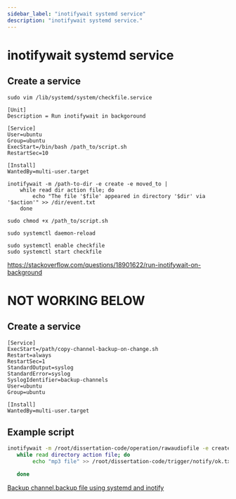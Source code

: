 ```yaml
---
sidebar_label: "inotifywait systemd service"
description: "inotifywait systemd service."
---
```


# inotifywait systemd service

## Create a service

```
sudo vim /lib/systemd/system/checkfile.service
```

```
[Unit]
Description = Run inotifywait in backgoround

[Service]
User=ubuntu
Group=ubuntu
ExecStart=/bin/bash /path_to/script.sh
RestartSec=10

[Install]
WantedBy=multi-user.target
```

```
inotifywait -m /path-to-dir -e create -e moved_to |
    while read dir action file; do
        echo "The file '$file' appeared in directory '$dir' via '$action'" >> /dir/event.txt
    done
```

```
sudo chmod +x /path_to/script.sh
```
```
sudo systemctl daemon-reload
```

```
sudo systemctl enable checkfile
sudo systemctl start checkfile
```

https://stackoverflow.com/questions/18901622/run-inotifywait-on-background

# NOT WORKING BELOW

## Create a service

```
[Service]
ExecStart=/path/copy-channel-backup-on-change.sh
Restart=always
RestartSec=1
StandardOutput=syslog
StandardError=syslog
SyslogIdentifier=backup-channels
User=ubuntu
Group=ubuntu

[Install]
WantedBy=multi-user.target
```

## Example script

```bash
inotifywait -m /root/dissertation-code/operation/rawaudiofile -e create -e moved_to |
   while read directory action file; do
        echo "mp3 file" >> /root/dissertation-code/trigger/notify/ok.txt # If so, do your thing here!

   done
```

[Backup channel.backup file using systemd and inotify](https://gist.github.com/alexbosworth/2c5e185aedbdac45a03655b709e255a3)